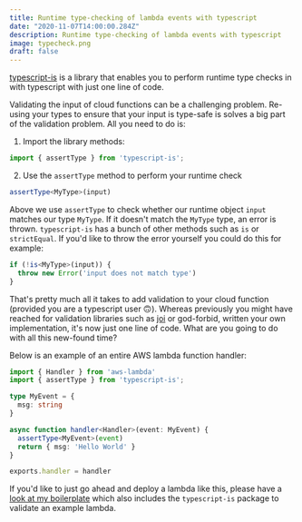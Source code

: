 ```yaml
---
title: Runtime type-checking of lambda events with typescript
date: "2020-11-07T14:00:00.284Z"
description: Runtime type-checking of lambda events with typescript
image: typecheck.png
draft: false
---
```


[typescript-is](https://github.com/woutervh-/typescript-is) is a library that enables you to perform runtime type checks in with typescript with just one line of code. 

Validating the input of cloud functions can be a challenging problem. Re-using your types to ensure that your input is type-safe is solves a big part of the validation problem. All you need to do is:

1. Import the library methods:

```ts
import { assertType } from 'typescript-is';
```

2. Use the `assertType` method to perform your runtime check

```ts
assertType<MyType>(input)
```

Above we use `assertType` to check whether our runtime object `input` matches our type `MyType`. If it doesn't match the `MyType` type, an error is thrown. `typescript-is` has a bunch of other methods such as `is` or `strictEqual`. If you'd like to throw the error yourself you could do this for example:

```ts
if (!is<MyType>(input)) {
  throw new Error('input does not match type')
}
```

That's pretty much all it takes to add validation to your cloud function (provided you are a typescript user 🙃). Whereas previously you might have reached for validation libraries such as [joi](https://github.com/sideway/joi) or god-forbid, written your own implementation, it's now just one line of code. What are you going to do with all this new-found time?

Below is an example of an entire AWS lambda function handler:

```ts
import { Handler } from 'aws-lambda'
import { assertType } from 'typescript-is';

type MyEvent = {
  msg: string
}

async function handler<Handler>(event: MyEvent) {
  assertType<MyEvent>(event)
  return { msg: 'Hello World' }
}

exports.handler = handler
```

If you'd like to just go ahead and deploy a lambda like this, please have a [look at my boilerplate](https://github.com/juliankrispel/typescript-aws-lambda-terraform) which also includes the `typescript-is` package to validate an example lambda. 
